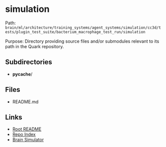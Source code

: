 # simulation

Path: `brain/ml/architecture/training_systems/agent_systems/simulation/cc3d/tests/plugin_test_suite/bacterium_macrophage_test_run/simulation`

Purpose: Directory providing source files and/or submodules relevant to its path in the Quark repository.

## Subdirectories
- __pycache__/

## Files
- README.md

## Links
- [Root README](../../../../../../../../../../README.md)
- [Repo Index](../../../../../../../../../../repo_index.json)
- [Brain Simulator](../../../../../../../../../../brain/architecture/brain_simulator.py)
